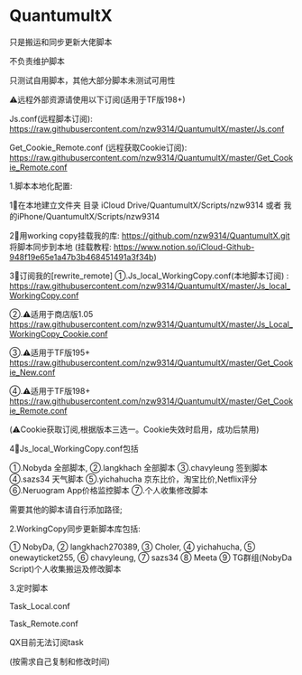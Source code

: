 # QuantumultX
只是搬运和同步更新大佬脚本

不负责维护脚本

只测试自用脚本，其他大部分脚本未测试可用性


⚠️远程外部资源请使用以下订阅(适用于TF版198+)

Js.conf(远程脚本订阅): https://raw.githubusercontent.com/nzw9314/QuantumultX/master/Js.conf

Get_Cookie_Remote.conf (远程获取Cookie订阅): https://raw.githubusercontent.com/nzw9314/QuantumultX/master/Get_Cookie_Remote.conf


1.脚本本地化配置:

1⃣️在本地建立文件夹
目录 iCloud Drive/QuantumultX/Scripts/nzw9314
或者 我的iPhone/QuantumultX/Scripts/nzw9314

2⃣️用working copy挂载我的库:
https://github.com/nzw9314/QuantumultX.git
将脚本同步到本地
(挂载教程: https://www.notion.so/iCloud-Github-948f19e65e1a47b3b468451491a3f34b)

3⃣️订阅我的[rewrite_remote]
①.Js_local_WorkingCopy.conf(本地脚本订阅) : https://raw.githubusercontent.com/nzw9314/QuantumultX/master/Js_local_WorkingCopy.conf


②.⚠️适用于商店版1.05
https://raw.githubusercontent.com/nzw9314/QuantumultX/master/Js_Local_WorkingCopy_Cookie.conf   

③.⚠️适用于TF版195+
https://raw.githubusercontent.com/nzw9314/QuantumultX/master/Get_Cookie_New.conf    

④.⚠️适用于TF版198+
https://raw.githubusercontent.com/nzw9314/QuantumultX/master/Get_Cookie_Remote.conf

(⚠️Cookie获取订阅,根据版本三选一。Cookie失效时启用，成功后禁用)



4⃣️Js_local_WorkingCopy.conf包括


①.Nobyda 全部脚本,
②.langkhach 全部脚本
③.chavyleung 签到脚本
④.sazs34 天气脚本
⑤.yichahucha 京东比价，淘宝比价,Netflix评分
⑥.Neruogram App价格监控脚本
⑦.个人收集修改脚本

需要其他的脚本请自行添加路径;

2.WorkingCopy同步更新脚本库包括:


① NobyDa,
② langkhach270389,
③ Choler,
④ yichahucha,
⑤ onewayticket255,
⑥ chavyleung,
⑦ sazs34
⑧ Meeta
⑨ TG群组(NobyDa Script)个人收集搬运及修改脚本

3.定时脚本

Task_Local.conf

Task_Remote.conf

QX目前无法订阅task

(按需求自己复制和修改时间)